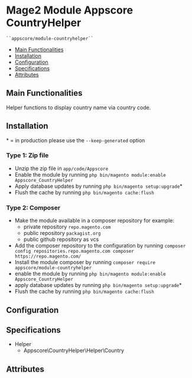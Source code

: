 # Mage2 Module Appscore CountryHelper

    ``appscore/module-countryhelper``

 - [Main Functionalities](#markdown-header-main-functionalities)
 - [Installation](#markdown-header-installation)
 - [Configuration](#markdown-header-configuration)
 - [Specifications](#markdown-header-specifications)
 - [Attributes](#markdown-header-attributes)


## Main Functionalities
Helper functions to display country name via country code.

## Installation
\* = in production please use the `--keep-generated` option

### Type 1: Zip file

 - Unzip the zip file in `app/code/Appscore`
 - Enable the module by running `php bin/magento module:enable Appscore_CountryHelper`
 - Apply database updates by running `php bin/magento setup:upgrade`\*
 - Flush the cache by running `php bin/magento cache:flush`

### Type 2: Composer

 - Make the module available in a composer repository for example:
    - private repository `repo.magento.com`
    - public repository `packagist.org`
    - public github repository as vcs
 - Add the composer repository to the configuration by running `composer config repositories.repo.magento.com composer https://repo.magento.com/`
 - Install the module composer by running `composer require appscore/module-countryhelper`
 - enable the module by running `php bin/magento module:enable Appscore_CountryHelper`
 - apply database updates by running `php bin/magento setup:upgrade`\*
 - Flush the cache by running `php bin/magento cache:flush`


## Configuration




## Specifications

 - Helper
	- Appscore\CountryHelper\Helper\Country


## Attributes



